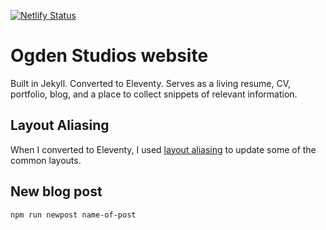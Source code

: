 [![Netlify Status](https://api.netlify.com/api/v1/badges/b0349ed2-3eec-41cb-aab0-194f044aab3e/deploy-status)](https://app.netlify.com/sites/ogdenstudios/deploys)

# Ogden Studios website

Built in Jekyll. Converted to Eleventy. Serves as a living resume, CV, portfolio, blog, and a place to collect snippets of relevant information. 

## Layout Aliasing 

When I converted to Eleventy, I used [layout aliasing](https://www.11ty.dev/docs/layouts/#layout-aliasing) to update some of the common layouts.

## New blog post 

```
npm run newpost name-of-post
```